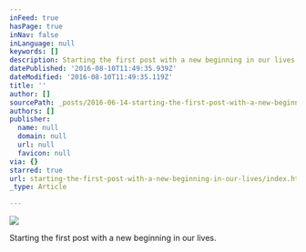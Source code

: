 ```yaml
---
inFeed: true
hasPage: true
inNav: false
inLanguage: null
keywords: []
description: Starting the first post with a new beginning in our lives.
datePublished: '2016-08-10T11:49:35.939Z'
dateModified: '2016-08-10T11:49:35.119Z'
title: ''
author: []
sourcePath: _posts/2016-06-14-starting-the-first-post-with-a-new-beginning-in-our-lives.md
authors: []
publisher:
  name: null
  domain: null
  url: null
  favicon: null
via: {}
starred: true
url: starting-the-first-post-with-a-new-beginning-in-our-lives/index.html
_type: Article

---
```

![](https://the-grid-user-content.s3-us-west-2.amazonaws.com/45e00ea1-9fdd-47f4-b496-f81d46c06f33.jpg)

Starting the first post with a new beginning in our lives.